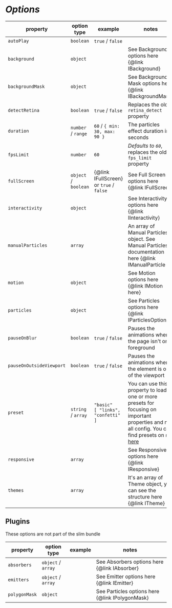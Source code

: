 # **_Options_**

| property                 | option type          | example                                   | notes                                                                                                                                                                                                  |
| ------------------------ | -------------------- | ----------------------------------------- | ------------------------------------------------------------------------------------------------------------------------------------------------------------------------------------------------------ |
| `autoPlay`               | `boolean`            | `true` / `false`                          |                                                                                                                                                                                                        |
| `background`             | `object`             |                                           | See Background options here {@link IBackground}                                                                                                                                                        |
| `backgroundMask`         | `object`             |                                           | See Background Mask options here {@link IBackgroundMask}                                                                                                                                               |
| `detectRetina`           | `boolean`            | `true` / `false`                          | Replaces the old `retina_detect` property                                                                                                                                                              |
| `duration`               | `number` / `range`   | `60` / `{ min: 30, max: 90 }`             | The particles effect duration in seconds                                                                                                                                                               |
| `fpsLimit`               | `number`             | `60`                                      | _Defaults to `60`_, replaces the old `fps_limit` property                                                                                                                                              |
| `fullScreen`             | `object` / `boolean` | {@link IFullScreen} or `true` / `false`   | See Full Screen options here {@link IFullScreen}                                                                                                                                                       |
| `interactivity`          | `object`             |                                           | See Interactivity options here {@link IInteractivity}                                                                                                                                                  |
| `manualParticles`        | `array`              |                                           | An array of Manual Particles object. See Manual Particles documentation here {@link IManualParticle }                                                                                                  |
| `motion`                 | `object`             |                                           | See Motion options here {@link IMotion here}                                                                                                                                                           |
| `particles`              | `object`             |                                           | See Particles options here {@link IParticlesOptions}                                                                                                                                                   |
| `pauseOnBlur`            | `boolean`            | `true` / `false`                          | Pauses the animations when the page isn't on foreground                                                                                                                                                |
| `pauseOnOutsideViewport` | `boolean`            | `true` / `false`                          | Pauses the animations when the element is out of the viewport                                                                                                                                          |
| `preset`                 | `string` / `array`   | `"basic"`<br /> `[ "links", "confetti" ]` | You can use this property to load one or more presets for focusing on important properties and not all config. You can find presets on `npm` [here](https://www.npmjs.com/search?q=tsparticles-preset) |
| `responsive`             | `array`              |                                           | See Responsive options here {@link IResponsive}                                                                                                                                                        |
| `themes`                 | `array`              |                                           | It's an array of Theme object, you can see the structure here {@link ITheme}                                                                                                                           |

## Plugins

These options are not part of the slim bundle

| property      | option type        | example | notes                                           |
| ------------- | ------------------ | ------- | ----------------------------------------------- |
| `absorbers`   | `object` / `array` |         | See Absorbers options here {@link IAbsorber}    |
| `emitters`    | `object` / `array` |         | See Emitter options here {@link IEmitter}       |
| `polygonMask` | `object`           |         | See Particles options here {@link IPolygonMask} |
